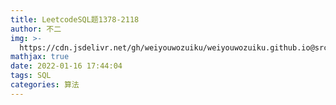 ```yaml
---
title: LeetcodeSQL题1378-2118
author: 不二
img: >-
  https://cdn.jsdelivr.net/gh/weiyouwozuiku/weiyouwozuiku.github.io@src/source/_posts/PageImg/算法/LeetcodeSQL题1378-2118.jpeg
mathjax: true
date: 2022-01-16 17:44:04
tags: SQL
categories: 算法
---
```

